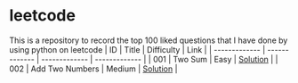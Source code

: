 # leetcode
This is a repository to record the top 100 liked questions that I have done by using python on leetcode
| ID | Title | Difficulty | Link |
| ------------- | ------------- | ------------- | ------------- |
| 001 | Two Sum | Easy | [Solution](https://github.com/xingjianxiao/leetcode/blob/master/1.two-sum.py) |
| 002 | Add Two Numbers | Medium | [Solution](https://github.com/xingjianxiao/leetcode/blob/master/2.add-two-numbers.py) |

